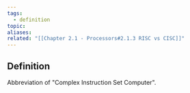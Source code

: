 ```yaml
---
tags:
  - definition
topic: 
aliases: 
related: "[[Chapter 2.1 - Processors#2.1.3 RISC vs CISC]]"
---
```

## Definition
Abbreviation of "Complex Instruction Set Computer".